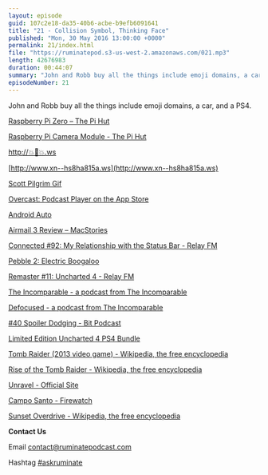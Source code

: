 ```yaml
---
layout: episode
guid: 107c2e18-da35-40b6-acbe-b9efb6091641
title: "21 - Collision Symbol, Thinking Face"
published: "Mon, 30 May 2016 13:00:00 +0000"
permalink: 21/index.html
file: "https://ruminatepod.s3-us-west-2.amazonaws.com/021.mp3"
length: 42676983
duration: 00:44:07
summary: "John and Robb buy all the things include emoji domains, a car, and a PS4."
episodeNumber: 21
---
```


John and Robb buy all the things include emoji domains, a car, and a PS4.

[Raspberry Pi Zero – The Pi Hut](https://thepihut.com/products/raspberry-pi-zero?variant=14062715972)

[Raspberry Pi Camera Module - The Pi Hut](https://thepihut.com/products/raspberry-pi-camera-module)

[http://💥🤔💥.ws](http://%F0%9F%92%A5%F0%9F%A4%94%F0%9F%92%A5.ws)

[http://www.xn--hs8ha815a.ws](http://www.xn--hs8ha815a.ws)

[Scott Pilgrim Gif](https://66.media.tumblr.com/7359bb1760a0675ffbc100344b2b8b5d/tumblr_mg9l26viHT1r2o0q0o1_500.gif)

[Overcast: Podcast Player on the App Store](https://itunes.apple.com/gb/app/overcast-podcast-player/id888422857?mt=8)

[Android Auto](https://www.android.com/intl/en_uk/auto/)

[Airmail 3 Review – MacStories](https://www.macstories.net/reviews/airmail-3-review/)

[Connected #92: My Relationship with the Status Bar - Relay FM](https://www.relay.fm/connected/92)

[Pebble 2: Electric Boogaloo](https://www.kickstarter.com/projects/597507018/pebble-2-time-2-and-core-an-entirely-new-3g-ultra)

[Remaster #11: Uncharted 4 - Relay FM](https://www.relay.fm/remaster/11)

[The Incomparable - a podcast from The Incomparable](https://www.theincomparable.com/theincomparable/)

[Defocused - a podcast from The Incomparable](https://www.theincomparable.com/defocused/)

[#40 Spoiler Dodging - Bit Podcast](https://bitpodcast.com/2016/05/22/episode-40/)

[Limited Edition Uncharted 4 PS4 Bundle](https://www.playstation.com/en-us/explore/ps4/systems/limited-edition-uncharted-4-ps4-bundle/)

[Tomb Raider (2013 video game) - Wikipedia, the free encyclopedia](https://en.wikipedia.org/wiki/Tomb_Raider_(2013_video_game))

[Rise of the Tomb Raider - Wikipedia, the free encyclopedia](https://en.wikipedia.org/wiki/Rise_of_the_Tomb_Raider)

[Unravel - Official Site](http://www.unravelgame.com/en_GB.html)

[Campo Santo - Firewatch](http://www.firewatchgame.com/)

[Sunset Overdrive - Wikipedia, the free encyclopedia](https://en.wikipedia.org/wiki/Sunset_Overdrive)

**Contact Us**

Email [contact@ruminatepodcast.com](mailto:contact@ruminatepodcast.com)

Hashtag [#askruminate](https://twitter.com/search?q=askruminate)
